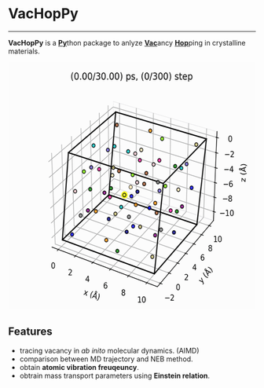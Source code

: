 # VacHopPy
---
**VacHopPy** is a <ins>**Py**</ins>thon package to anlyze <ins>**Vac**</ins>ancy <ins>**Hop**</ins>ping in crystalline materials.

<div align=center>
<p>
    <img src="./imgs/main.gif" width="580" height="504" />
</p>
</div>

## Features
* tracing vacancy in *ab inito* molecular dynamics. (AIMD)
* comparison between MD trajectory and NEB method.
* obtain **atomic vibration freuqeuncy**.
* obtrain mass transport parameters using **Einstein relation**.

